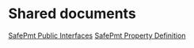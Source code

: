 # Shared documents

[SafePmt Public Interfaces](Content/safe-pmt-library-interfaces.md)
[SafePmt Property Definition](Content/safe-pmt-property.md)

